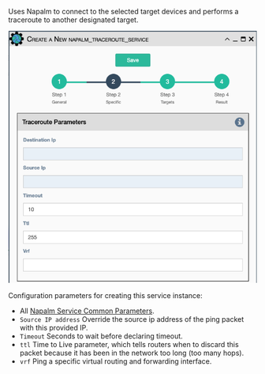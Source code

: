 Uses Napalm to connect to the selected target devices and performs a
traceroute to another designated target.

![Napalm Traceroute Service](../../_static/automation/builtin_service_types/napalm_traceroute.png)

Configuration parameters for creating this service instance:

- All [Napalm Service Common Parameters](napalm_common.md). 
- `Source IP address` Override the source ip address of the ping
  packet with this provided IP.
- `Timeout` Seconds to wait before declaring timeout.
- `ttl` Time to Live parameter, which tells routers when to discard
  this packet because it has been in the network too long (too many
  hops).
- `vrf` Ping a specific virtual routing and forwarding interface.
